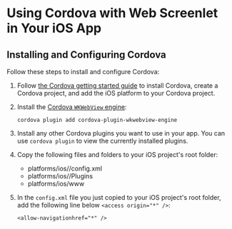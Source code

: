 # Using Cordova with Web Screenlet in Your iOS App

<!-- Why install Cordova? What can you do with it? -->

## Installing and Configuring Cordova

Follow these steps to install and configure Cordova: 

1.  Follow 
    [the Cordova getting started guide](https://cordova.apache.org/#getstarted) 
    to install Cordova, create a Cordova project, and add the iOS platform to 
    your Cordova project. 

2.  Install the 
    [Cordova `WKWebView` engine](https://www.npmjs.com/package/cordova-plugin-ionic-wkwebview-engine): 

        cordova plugin add cordova-plugin-wkwebview-engine

3.  Install any other Cordova plugins you want to use in your app. You can use 
    `cordova plugin` to view the currently installed plugins. 

4.  Copy the following files and folders to your iOS project's root folder: 

    - platforms/ios/<your-project-name>/config.xml
    - platforms/ios/<your-project-name>/Plugins
    - platforms/ios/www

5.  In the `config.xml` file you just copied to your iOS project's root folder, 
    add the following line below `<access origin="*" />`: 

        <allow-navigationhref="*" />
